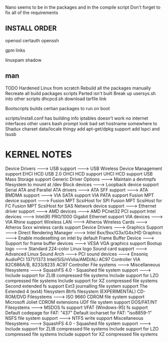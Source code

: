Nano seems to be in the packages and in the compile script
Don't forget to fix all of the requirements


INSTALL ORDER
--------------

openssl
certauth
openssh


gpm
links

linuxpam
shadow

man
------


TODO 
Hardened Linux from scratch
Rebuild all the packages manually
Recreate all build packages scripts
Parted isn't built
Break up usersys.sh into other scripts
dhcpcd.sh download tarfile link

Bootscripts builds certian packages to run on boot

scripts/install.conf has building info
iptables doesn't work
no internet interfaces
other users bash prompt look bad
set hostname somewhere to Shadux
charset data/locale thingy
add apt-get/dpkg support
add lspci and lsusb

KERNEL NOTES
==================================
Device Drivers --->
 USB support --->
  USB Wireless Device Management support
  EHCI HCD USB 2.0
  OHCI HCD support
  UHCI HCD support
  USB Mass Storage support
  Generic Driver Options --->
    Maintain a devtmpfs filesystem to mount at /dev
Block devices --->
  Loopback device support
Serial ATA and Parallel ATA drivers --->
  ATA SFF support --->
    ATA BMDMA support --->
      VIA SATA support
      VIA PATA support
Fusion MPT device support --->
  Fusion MPT ScsiHost for SPI
  Fusion MPT ScsiHost for FC
  Fusion MPT ScsiHost for SAS
Network device support --->
  Ethernet driver support --->
    AMD devices --->
      AMD PCnet32 PCI support
    Intel devices --->
      Intel(R) PRO/1000 Gigabit Ethernet support
    VIA devices --->
      VIA Rhine support
  Wireless LAN --->
    Atheros Wireless Cards --->
      Atheros 5xxx wireless cards support
Device Drivers ---> Graphics Support --->
  Direct Rendering Manager --->
    Intel 8xx/9xx/G3x/G4x/HD Graphics --->
      Enable modesetting on intel by default
Frame Buffer Device ---> Support for frame buffer devices --->
    VESA VGA graphics support
  Bootup logo --->
    Standard 224-color Linux logo
  Sound card support --->
    Advanced Linux Sound Arch --->
      PCI sound devices --->
        Ensoniq AudioPCI 1371/1373
        Intel/SiS/nVidia/AMD/ALi AC97 Controller
        VIA 82C686A/B, 8233/8235 AC97 Controller
File systems --->
  Miscellaneous filesystems --->
    SquashFS 4.0 - Squashed file system support --->
      Include support for ZLIB compressed file systems
      Include support for LZO compressed file systems
      Include support for XZ compressed file systems
  Second extended fs support
  Ext3 journalling file system support
  The Extended 4 (ext4) filesystem
  Btrfs filesystem (EXPERIMENTAL)
  CD-ROM/DVD Filesystems --->
    ISO 9660 CDROM file system support
      Microsoft Joliet CDROM extensions
    UDF file system support
  DOS/FAT/NT Filesystems --->
    MSDOS fs support
    VFAT (Windows-95) fs support
      Default codepage for FAT: "437"
      Default iocharset for FAT: "iso8859-1"
  NSFS file system support --->
      NTFS write support
  Miscellaneous filesystems --->
    SquashFS 4.0 - Squashed file system support --->
      Include support for ZLIB compressed file systems
      Include support for LZO compressed file systems
      Include support for XZ compressed file systems
